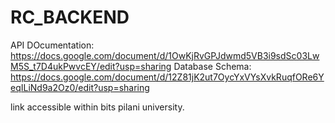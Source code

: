 # RC_BACKEND

API DOcumentation:
https://docs.google.com/document/d/1OwKjRvGPJdwmd5VB3i9sdSc03LwM5S_t7D4ukPwvcEY/edit?usp=sharing
Database Schema:
https://docs.google.com/document/d/12Z81jK2ut7OycYxVYsXvkRuqfORe6YeqILiNd9a2Oz0/edit?usp=sharing

link accessible within bits pilani university.
